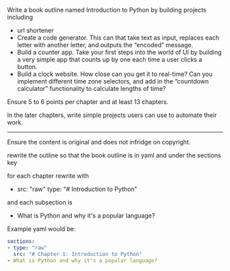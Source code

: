 Write a book outline named Introduction to Python by building projects including

* url shortener
* Create a code generator. This can that take text as input, replaces each letter with another letter, and outputs the “encoded” message.
* Build a counter app. Take your first steps into the world of UI by building a very simple app that counts up by one each time a user clicks a button.
* Build a clock website. How close can you get it to real-time? Can you implement different time zone selectors, and add in the “countdown calculator” functionality to calculate lengths of time?

Ensure 5 to 6 points per chapter and at least 13 chapters.

In the later chapters, write simple projects users can use to automate their work.


-------

Ensure the content is original and does not infridge on copyright.

rewrite the outline so that the book outline is in yaml and under the sections key

for each chapter rewrite with

- src: "raw"
  type: "# Introduction to Python"

and each subsection is 

- What is Python and why it's a popular language?

Example yaml would be:

```yaml
sections:
- type: "raw"
  src: "# Chapter 1: Introduction to Python"
- What is Python and why it's a popular language?
```